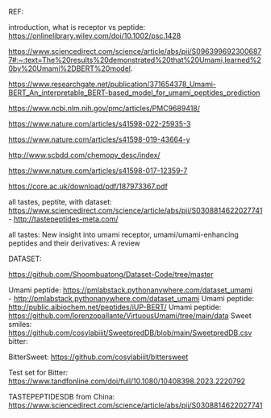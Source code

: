 


REF:

introduction, what is receptor vs peptide: https://onlinelibrary.wiley.com/doi/10.1002/psc.1428


https://www.sciencedirect.com/science/article/abs/pii/S0963996923006877#:~:text=The%20results%20demonstrated%20that%20Umami,learned%20by%20Umami%2DBERT%20model.

https://www.researchgate.net/publication/371654378_Umami-BERT_An_interpretable_BERT-based_model_for_umami_peptides_prediction

https://www.ncbi.nlm.nih.gov/pmc/articles/PMC9689418/

https://www.nature.com/articles/s41598-022-25935-3

https://www.nature.com/articles/s41598-019-43664-y

http://www.scbdd.com/chemopy_desc/index/

https://www.nature.com/articles/s41598-017-12359-7

https://core.ac.uk/download/pdf/187973367.pdf

all tastes, peptite, with dataset: https://www.sciencedirect.com/science/article/abs/pii/S0308814622027741
	- http://tastepeptides-meta.com/


all tastes: New insight into umami receptor, umami/umami-enhancing peptides and
their derivatives: A review





DATASET:

https://github.com/Shoombuatong/Dataset-Code/tree/master


Umami peptide: https://pmlabstack.pythonanywhere.com/dataset_umami      
	- http://pmlabstack.pythonanywhere.com/dataset_umami
Umami peptide: http://public.aibiochem.net/peptides/iUP-BERT/
Umami peptide: https://github.com/lorenzopallante/VirtuousUmami/tree/main/data
Sweet smiles: https://github.com/cosylabiiit/SweetpredDB/blob/main/SweetpredDB.csv
bitter:

BitterSweet: https://github.com/cosylabiiit/bittersweet

Test set for Bitter: https://www.tandfonline.com/doi/full/10.1080/10408398.2023.2220792


TASTEPEPTIDESDB from China: https://www.sciencedirect.com/science/article/abs/pii/S0308814622027741
